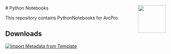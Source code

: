 <img width="87" align="right" src="https://github.com/user-attachments/assets/3d867e21-deed-4fcb-95b0-1856dad3ea1d"/>
# Python Notebooks

  

This repository contains PythonNotebooks for ArcPro

## Downloads
[![Import Metadata from Template](https://img.shields.io/badge/Import_Metadata_from_Template-Download-blue?style=for-the-badge)](https://raw.githubusercontent.com/PaGS-GIS/Metadata-import-from-template/dbb2e2aeb283441461ca6550592a6811da44adab/ImportMetadataFromTemplate.ipynb)


